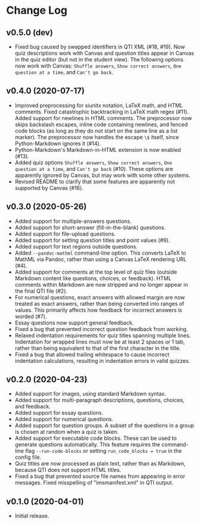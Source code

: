 # Change Log


## v0.5.0 (dev)

* Fixed bug caused by swapped identifiers in QTI XML (#18, #19).  Now quiz
  descriptions work with Canvas and question titles appear in Canvas in the
  quiz editor (but not in the student view).   The following options now work
  with Canvas:  `Shuffle answers`, `Show correct answers`,
  `One question at a time`, and `Can't go back`.



## v0.4.0 (2020-07-17)

* Improved preprocessing for siunitx notation, LaTeX math, and HTML comments.
  Fixed catastrophic backtracking in LaTeX math regex (#11).  Added support
  for newlines in HTML comments.  The preprocessor now skips backslash
  escapes, inline code containing newlines, and fenced code blocks (as long as
  they do not start on the same line as a list marker).  The preprocessor now
  handles the escape `\$` itself, since Python-Markdown ignores it (#14).
* Python-Markdown's Markdown-in-HTML extension is now enabled (#13).
* Added quiz options `Shuffle answers`, `Show correct answers`,
  `One question at a time`, and `Can't go back` (#10).  These options are
  apparently ignored by Canvas, but may work with some other systems.
* Revised README to clarify that some features are apparently not supported
  by Canvas (#16).



## v0.3.0 (2020-05-26)

* Added support for multiple-answers questions.
* Added support for short-answer (fill-in-the-blank) questions.
* Added support for file-upload questions.
* Added support for setting question titles and point values (#9).
* Added support for text regions outside questions.
* Added `--pandoc-mathml` command-line option.  This converts LaTeX to MathML
  via Pandoc, rather than using a Canvas LaTeX rendering URL (#4).
* Added support for comments at the top level of quiz files (outside Markdown
  content like questions, choices, or feedback).  HTML comments within
  Markdown are now stripped and no longer appear in the final QTI file (#2).
* For numerical questions, exact answers with allowed margin are now treated
  as exact answers, rather than being converted into ranges of values.  This
  primarily affects how feedback for incorrect answers is worded (#7).
* Essay questions now support general feedback.
* Fixed a bug that prevented incorrect question feedback from working.
* Relaxed indentation requirements for quiz titles spanning multiple lines.
  Indentation for wrapped lines must now be at least 2 spaces or 1 tab, rather
  than being equivalent to that of the first character in the title.
* Fixed a bug that allowed trailing whitespace to cause incorrect indentation
  calculations, resulting in indentation errors in valid quizzes.



## v0.2.0 (2020-04-23)

* Added support for images, using standard Markdown syntax.
* Added support for multi-paragraph descriptions, questions, choices, and
  feedback.
* Added support for essay questions.
* Added support for numerical questions.
* Added support for question groups.  A subset of the questions in a group is
  chosen at random when a quiz is taken.
* Added support for executable code blocks.  These can be used to generate
  questions automatically.  This feature requires the command-line flag
  `--run-code-blocks` or setting `run_code_blocks = true` in the config
  file.
* Quiz titles are now processed as plain text, rather than as Markdown,
  because QTI does not support HTML titles.
* Fixed a bug that prevented source file names from appearing in error
  messages.  Fixed misspelling of "imsmanifest.xml" in QTI output.



## v0.1.0 (2020-04-01)

* Initial release.
